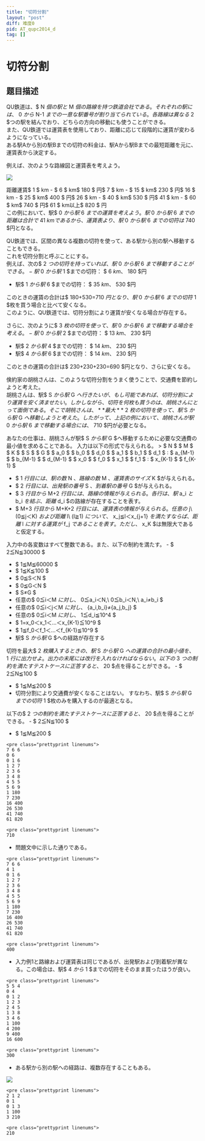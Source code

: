 ```yaml
---
title: "切符分割"
layout: "post"
diff: 难度0
pid: AT_qupc2014_d
tag: []
---
```


# 切符分割

## 题目描述

[problemUrl]: https://atcoder.jp/contests/qupc2014/tasks/qupc2014_d

QU鉄道は、$ N $個の駅と$ M $個の路線を持つ鉄道会社である。  
 それぞれの駅には、$ 0 $から$ N-1 $までの一意な駅番号が割り当てられている。  
 各路線は異なる$ 2 $つの駅を結んでおり、どちらの方向の移動にも使うことができる。  
 また、QU鉄道では運賃表を使用しており、距離に応じて段階的に運賃が変わるようになっている。  
 ある駅Aから別の駅Bまでの切符の料金は、駅Aから駅Bまでの最短距離を元に、運賃表から決定する。  
  
 例えば、次のような路線図と運賃表を考えよう。

 ![](https://cdn.luogu.com.cn/upload/vjudge_pic/AT_qupc2014_d/e1edf2b53d07b54aa0011336ee23e1466ad632dc.png)

 距離運賃$ 1 $ km - $ 6 $ km$ 180 $ 円$ 7 $ km - $ 15 $ km$ 230 $ 円$ 16 $ km - $ 25 $ km$ 400 $ 円$ 26 $ km - $ 40 $ km$ 530 $ 円$ 41 $ km - $ 60 $ km$ 740 $ 円$ 61 $ km以上$ 820 $ 円  
 この例において、駅$ 0 $から駅$ 6 $までの運賃を考えよう。  
 駅$ 0 $から駅$ 6 $までの距離は合計で$ 41 $kmであるから、 運賃表より、駅$ 0 $から駅$ 6 $までの切符は$ 740 $円となる。  
  
 QU鉄道では、区間の異なる複数の切符を使って、ある駅から別の駅へ移動することもできる。  
 これを切符分割と呼ぶことにする。  
 例えば、次の$ 2 $つの切符を持っていれば、駅$ 0 $から駅$ 6 $まで移動することができる。 - 駅$ 0 $から駅$ 1 $までの切符： $ 6 $km、$ 180 $円
- 駅$ 1 $から駅$ 6 $までの切符： $ 35 $km、$ 530 $円
 
 このときの運賃の合計は$ 180+530=710 $円となり、 駅$ 0 $から駅$ 6 $までの切符$ 1 $枚を買う場合と比べて安くなる。  
 このように、QU鉄道では、切符分割により運賃が安くなる場合が存在する。  
  
 さらに、次のように$ 3 $枚の切符を使って、駅$ 0 $から駅$ 6 $まで移動する場合を考える。 - 駅$ 0 $から駅$ 2 $までの切符： $ 13 $km、$ 230 $円
- 駅$ 2 $から駅$ 4 $までの切符： $ 14 $km、$ 230 $円
- 駅$ 4 $から駅$ 6 $までの切符： $ 14 $km、$ 230 $円
 
 このときの運賃の合計は$ 230+230+230=690 $円となり、さらに安くなる。  
  
 倹約家の胡桃さんは、このような切符分割をうまく使うことで、交通費を節約しようと考えた。  
 胡桃さんは、駅$ S $から駅$ G $へ行きたいが、もし可能であれば、切符分割により運賃を安く済ませたい。  
 しかしながら、切符を何枚も買うのは、胡桃さんにとって面倒である。  
 そこで胡桃さんは、**最大**$ 2 $枚の切符を使って、駅$ S $から駅$ G $へ移動しようと考えた。  
 したがって、上記の例において、胡桃さんが駅$ 0 $から駅$ 6 $まで移動する場合には、$ 710 $円が必要となる。  
  
 あなたの仕事は、胡桃さんが駅$ S $から駅$ G $へ移動するために必要な交通費の最小値を求めることである。 入力は以下の形式で与えられる。 > $ N $ $ M $ $ K $ $ S $ $ G $ $ a_0 $ $ b_0 $ $ d_0 $ $ a_1 $ $ b_1 $ $ d_1 $ : $ a_{M-1} $ $ b_{M-1} $ $ d_{M-1} $ $ x_0 $ $ f_0 $ $ x_1 $ $ f_1 $ : $ x_{K-1} $ $ f_{K-1} $

- $ 1 $行目には、駅の数$ N $、路線の数$ M $、運賃表のサイズ$ K $が与えられる。
- $ 2 $行目には、出発駅の番号$ S $、到着駅の番号$ G $が与えられる。
- $ 3 $行目から$ M+2 $行目には、路線の情報が与えられる。各行は、駅$ a_i $と$ b_i $を結ぶ、距離$ d_i $の路線が存在することを表す。
- $ M+3 $行目から$ M+K+2 $行目には、運賃表の情報が与えられる。任意の$ j\ (0≦j＜K) $および距離$ l\ (l≧1) $について、$ x_j≦l＜x_{j+1} $を満たすならば、距離$ l $に対する運賃が$ f_j $であることを表す。ただし、$ x_K $は無限大であると仮定する。

 入力中の各変数はすべて整数である。また、以下の制約を満たす。 - $ 2≦N≦30000 $
- $ 1≦M≦60000 $
- $ 1≦K≦100 $
- $ 0≦S＜N $
- $ 0≦G＜N $
- $ S≠G $
- 任意の$ 0≦i＜M $に対し、$ 0≦a_i＜N,\ 0≦b_i＜N,\ a_i≠b_i $
- 任意の$ 0≦i＜j＜M $に対し、$ \{a_i,b_i\}≠\{a_j,b_j\} $
- 任意の$ 0≦i＜M $に対し、$ 1≦d_i≦10^4 $
- $ 1=x_0＜x_1＜...＜x_{K-1}≦10^9 $
- $ 1≦f_0＜f_1＜...＜f_{K-1}≦10^9 $
- 駅$ S $から駅$ G $への経路が存在する

 切符を最大$ 2 $枚購入するときの、駅$ S $から駅$ G $への運賃の合計の最小値を、$ 1 $行に出力せよ。出力の末尾には改行を入れなければならない。 以下の$ 3 $つの制約を満たすテストケースに正答すると、$ 20 $点を得ることができる。 - $ 2≦N≦100 $
- $ 1≦M≦200 $
- 切符分割により交通費が安くなることはない。 すなわち、駅$ S $から駅$ G $までの切符$ 1 $枚のみを購入するのが最適となる。
 
 以下の$ 2 $つの制約を満たすテストケースに正答すると、$ 20 $点を得ることができる。 - $ 2≦N≦100 $
- $ 1≦M≦200 $
 
```
<pre class="prettyprint linenums">
7 6 6
0 6
0 1 6
1 2 7
2 3 6
3 4 8
4 5 5
5 6 9
1 180
7 230
16 400
26 530
41 740
61 820
```

 ```
<pre class="prettyprint linenums">
710
```

- 問題文中に示した通りである。
 
```
<pre class="prettyprint linenums">
7 6 6
4 1
0 1 6
1 2 7
2 3 6
3 4 8
4 5 5
5 6 9
1 180
7 230
16 400
26 530
41 740
61 820
```

 ```
<pre class="prettyprint linenums">
400
```

- 入力例1と路線および運賃表は同じであるが、出発駅および到着駅が異なる。この場合は、駅$ 4 $から$ 1 $までの切符をそのまま買ったほうが良い。
 
```
<pre class="prettyprint linenums">
5 5 4
0 4
0 1 2
1 2 3
2 4 5
1 3 8
3 4 6
1 100
4 200
9 400
16 600
```

 ```
<pre class="prettyprint linenums">
300
```

- ある駅から別の駅への経路は、複数存在することもある。

 ![](https://cdn.luogu.com.cn/upload/vjudge_pic/AT_qupc2014_d/c35b108f677d240b355b0d5f50161462c110834f.png)

 ```
<pre class="prettyprint linenums">
2 1 2
0 1
0 1 3
1 100
3 210
```

 ```
<pre class="prettyprint linenums">
210
```

